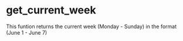 # get_current_week
This funtion returns the current week (Monday - Sunday) in the format (June 1 - June 7) 
